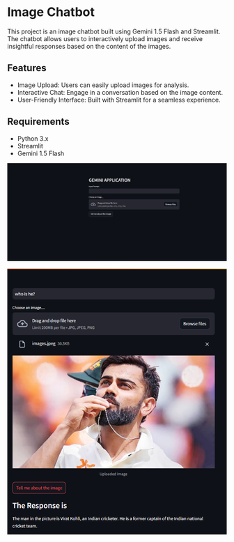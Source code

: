 

# Image Chatbot
This project is an image chatbot built using Gemini 1.5 Flash and Streamlit. The chatbot allows users to interactively upload images and receive insightful responses based on the content of the images.

## Features
- Image Upload: Users can easily upload images for analysis.
- Interactive Chat: Engage in a conversation based on the image content.
- User-Friendly Interface: Built with Streamlit for a seamless experience.

## Requirements
- Python 3.x
- Streamlit
- Gemini 1.5 Flash


![user_interface](https://github.com/Jay5127/image_chatbot/blob/main/Screenshot%202024-09-28%20204106.png)
  
![demo](https://github.com/Jay5127/image_chatbot/blob/main/Screenshot%202024-09-28%20202312.png)
